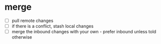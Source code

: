 # merge

- [ ] pull remote changes
- [ ] if there is a conflict, stash local changes
- [ ] merge the inbound changes with your own - prefer inbound unless told otherwise
